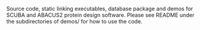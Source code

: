 Source code, static linking executables, database package and demos for SCUBA and ABACUS2 protein design software.
Please see README under the subdirectories of demos/ for how to use the code.

